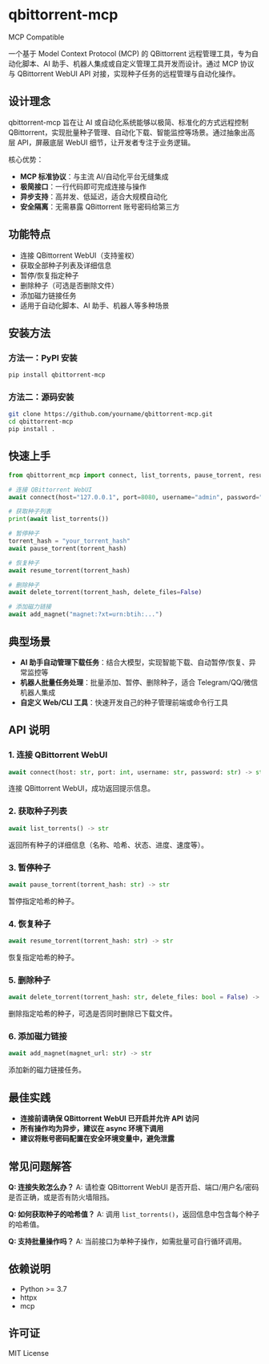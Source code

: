 # qbittorrent-mcp

MCP Compatible

一个基于 Model Context Protocol (MCP) 的 QBittorrent 远程管理工具，专为自动化脚本、AI 助手、机器人集成或自定义管理工具开发而设计。通过 MCP 协议与 QBittorrent WebUI API 对接，实现种子任务的远程管理与自动化操作。

## 设计理念

qbittorrent-mcp 旨在让 AI 或自动化系统能够以极简、标准化的方式远程控制 QBittorrent，实现批量种子管理、自动化下载、智能监控等场景。通过抽象出高层 API，屏蔽底层 WebUI 细节，让开发者专注于业务逻辑。

核心优势：
- **MCP 标准协议**：与主流 AI/自动化平台无缝集成
- **极简接口**：一行代码即可完成连接与操作
- **异步支持**：高并发、低延迟，适合大规模自动化
- **安全隔离**：无需暴露 QBittorrent 账号密码给第三方

## 功能特点

- 连接 QBittorrent WebUI（支持鉴权）
- 获取全部种子列表及详细信息
- 暂停/恢复指定种子
- 删除种子（可选是否删除文件）
- 添加磁力链接任务
- 适用于自动化脚本、AI 助手、机器人等多种场景

## 安装方法

### 方法一：PyPI 安装

```bash
pip install qbittorrent-mcp
```

### 方法二：源码安装

```bash
git clone https://github.com/yourname/qbittorrent-mcp.git
cd qbittorrent-mcp
pip install .
```

## 快速上手

```python
from qbittorrent_mcp import connect, list_torrents, pause_torrent, resume_torrent, delete_torrent, add_magnet

# 连接 QBittorrent WebUI
await connect(host="127.0.0.1", port=8080, username="admin", password="adminadmin")

# 获取种子列表
print(await list_torrents())

# 暂停种子
torrent_hash = "your_torrent_hash"
await pause_torrent(torrent_hash)

# 恢复种子
await resume_torrent(torrent_hash)

# 删除种子
await delete_torrent(torrent_hash, delete_files=False)

# 添加磁力链接
await add_magnet("magnet:?xt=urn:btih:...")
```

## 典型场景

- **AI 助手自动管理下载任务**：结合大模型，实现智能下载、自动暂停/恢复、异常监控等
- **机器人批量任务处理**：批量添加、暂停、删除种子，适合 Telegram/QQ/微信机器人集成
- **自定义 Web/CLI 工具**：快速开发自己的种子管理前端或命令行工具

## API 说明

### 1. 连接 QBittorrent WebUI
```python
await connect(host: str, port: int, username: str, password: str) -> str
```
连接 QBittorrent WebUI，成功返回提示信息。

### 2. 获取种子列表
```python
await list_torrents() -> str
```
返回所有种子的详细信息（名称、哈希、状态、进度、速度等）。

### 3. 暂停种子
```python
await pause_torrent(torrent_hash: str) -> str
```
暂停指定哈希的种子。

### 4. 恢复种子
```python
await resume_torrent(torrent_hash: str) -> str
```
恢复指定哈希的种子。

### 5. 删除种子
```python
await delete_torrent(torrent_hash: str, delete_files: bool = False) -> str
```
删除指定哈希的种子，可选是否同时删除已下载文件。

### 6. 添加磁力链接
```python
await add_magnet(magnet_url: str) -> str
```
添加新的磁力链接任务。

## 最佳实践

- **连接前请确保 QBittorrent WebUI 已开启并允许 API 访问**
- **所有操作均为异步，建议在 async 环境下调用**
- **建议将账号密码配置在安全环境变量中，避免泄露**

## 常见问题解答

**Q: 连接失败怎么办？**
A: 请检查 QBittorrent WebUI 是否开启、端口/用户名/密码是否正确，或是否有防火墙阻挡。

**Q: 如何获取种子的哈希值？**
A: 调用 `list_torrents()`，返回信息中包含每个种子的哈希值。

**Q: 支持批量操作吗？**
A: 当前接口为单种子操作，如需批量可自行循环调用。

## 依赖说明

- Python >= 3.7
- httpx
- mcp

## 许可证

MIT License